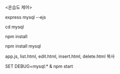 <온습도 제어>

express mysql --ejs

cd mysql

npm install

npm install mysql

app.js, list.html, edit.html, insert.html, delete.html 복사

SET DEBUG=mysql:* & npm start
